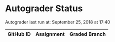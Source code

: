 # Autograder Status
Autograder last run at: September 25, 2018 at 17:40

| GitHub ID | Assignment | Graded Branch |
|-----------|------------|---------------|
